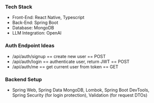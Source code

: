 ### Tech Stack
- Front-End: React Native, Typescript
- Back-End: Spring Boot
- Database: MongoDB
- LLM Integration: OpenAI

### Auth Endpoint Ideas
- /api/auth/signup == create new user == POST
- /api/auth/login == authenticate user, return JWT == POST
- /api/auth/me == get current user from token == GET

### Backend Setup
- Spring Web, Spring Data MongoDB, Lombok, Spring Boot DevTools, Spring Security (for login protection), Validation (for request DTOs)